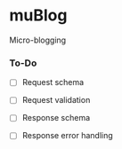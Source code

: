 # muBlog
Micro-blogging

### To-Do

- [ ] Request schema
- [ ] Request validation

- [ ] Response schema
- [ ] Response error handling